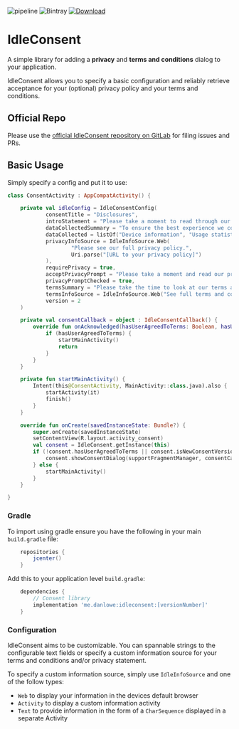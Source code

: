 ![pipeline](https://gitlab.com/dan-0/idleconsent/badges/master/build.svg?sanitize=true)
![Bintray](https://img.shields.io/bintray/v/idleoffice/IdleConsent/idleconsent.svg)
[ ![Download](https://api.bintray.com/packages/idleoffice/IdleConsent/idleconsent/images/download.svg?version=0.2.5-alpha) ](https://bintray.com/idleoffice/IdleConsent/idleconsent/0.2.5-alpha/link)

# IdleConsent
A simple library for adding a **privacy** and **terms and conditions** dialog
to your application.

IdleConsent allows you to specify a basic configuration and reliably retrieve acceptance for your 
(optional) privacy policy and your terms and conditions.

## Official Repo
Please use the [official IdleConsent repository on GitLab](https://gitlab.com/dan-0/idleconsent/)
for filing issues and PRs.

## Basic Usage

Simply specify a config and put it to use:

```kotlin
class ConsentActivity : AppCompatActivity() {

    private val idleConfig = IdleConsentConfig(
            consentTitle = "Disclosures",
            introStatement = "Please take a moment to read through our privacy disclosure and terms of service.",
            dataCollectedSummary = "To ensure the best experience we collect the following anonymized user data to inform uf of crashes and how our users interact with the app:",
            dataCollected = listOf("Device information", "Usage statistics", "Advertising ID"),
            privacyInfoSource = IdleInfoSource.Web(
                    "Please see our full privacy policy.",
                    Uri.parse("[URL to your privacy policy]")
            ),
            requirePrivacy = true,
            acceptPrivacyPrompt = "Please take a moment and read our privacy policy",
            privacyPromptChecked = true,
            termsSummary = "Please take the time to look at our terms and conditions:",
            termsInfoSource = IdleInfoSource.Web("See full terms and conditions", Uri.parse("URL to your terms and conditions")),
            version = 2
    )

    private val consentCallback = object : IdleConsentCallback() {
        override fun onAcknowledged(hasUserAgreedToTerms: Boolean, hasUserAgreedToPrivacy: Boolean) {
            if (hasUserAgreedToTerms) {
                startMainActivity()
                return
            }
        }
    }

    private fun startMainActivity() {
        Intent(this@ConsentActivity, MainActivity::class.java).also {
            startActivity(it)
            finish()
        }
    }

    override fun onCreate(savedInstanceState: Bundle?) {
        super.onCreate(savedInstanceState)
        setContentView(R.layout.activity_consent)
        val consent = IdleConsent.getInstance(this)
        if (!consent.hasUserAgreedToTerms || consent.isNewConsentVersion(2)) {
            consent.showConsentDialog(supportFragmentManager, consentCallback, idleConfig)
        } else {
            startMainActivity()
        }
    }

}
```

### Gradle
To import using gradle ensure you have the following in your main `build.gradle` file:
```groovy
    repositories {
        jcenter()
    }
```

Add this to your application level `build.gradle`:
```groovy
    dependencies {
        // Consent library
        implementation 'me.danlowe:idleconsent:[versionNumber]'
    }
```

### Configuration

IdleConsent aims to be customizable. You can spannable strings to the configurable text fields or specify a custom
information source for your terms and conditions and/or privacy statement.

To specify a custom information source, simply use `IdleInfoSource` and one of the follow types:
* `Web` to display your information in the devices default browser
* `Activity` to display a custom information activity
* `Text` to provide information in the form of a `CharSequence` displayed in a separate Activity